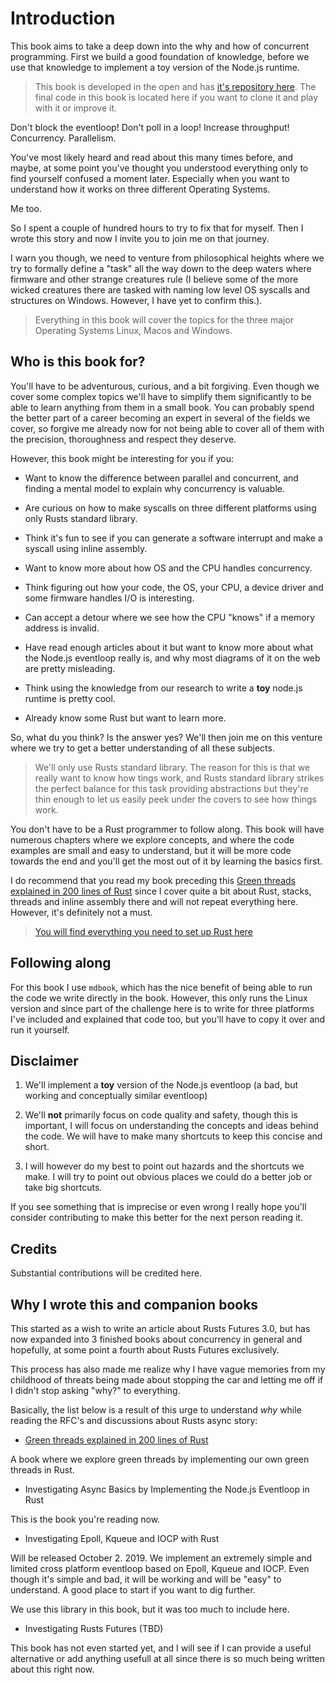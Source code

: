 # Introduction

This book aims to take a deep down into the why and how of concurrent programming. First we build
a good foundation of knowledge, before we use that knowledge to implement a toy version of the
Node.js runtime.

> This book is developed in the open and has [it's repository here](https://github.com/cfsamson/book-investigating-async-basics).
> The final code in this book is located here if you want to clone it and play with it or improve it.

Don't block the eventloop! Don't poll in a loop! Increase throughput! Concurrency.
Parallelism.

You've most likely heard and read about this many times before,
and maybe, at some point you've thought you understood everything
only to find yourself confused a moment later. Especially when you want to
understand how it works on three different Operating Systems.

Me too.

So I spent a couple of hundred hours to try to fix that for myself. Then I wrote
this story and now I invite you to join me on that journey.

I warn you though, we need to venture from philosophical heights where we try to
formally define a "task" all the way down to the deep waters where firmware and
other strange creatures rule (I believe some of the more wicked creatures there
are tasked with naming low level OS syscalls and structures on Windows. However, I
have yet to confirm this.).

> Everything in this book will cover the topics for the three major Operating Systems
> Linux, Macos and Windows.

## Who is this book for?

You'll have to be adventurous, curious, and a bit forgiving. Even though we
cover some complex topics we'll have to simplify them significantly to be able
to learn anything from them in a small book. You can probably spend the better
part of a career becoming an expert in several of the fields we cover, so forgive
me already now for not being able to cover all of them with the precision,
thoroughness and respect they deserve.

However, this book might be interesting for you if you:

- Want to know the difference between parallel and concurrent, and finding a mental model to explain why concurrency is valuable.

- Are curious on how to make syscalls on three different platforms using only Rusts standard library.

- Think it's fun to see if you can generate a software interrupt and make a syscall using inline assembly.

- Want to know more about how OS and the CPU handles concurrency.

- Think figuring out how your code, the OS, your CPU, a device driver and some firmware handles I/O is interesting.

- Can accept a detour where we see how the CPU "knows" if a memory address is invalid.

- Have read enough articles about it but want to know more about what the Node.js eventloop really is, and why most diagrams of it on the web are pretty misleading.

- Think using the knowledge from our research to write a **toy** node.js runtime is pretty cool.

- Already know some Rust but want to learn more.

So, what du you think? Is the answer yes? We'll then join me on this venture
where we try to get a better understanding of all these subjects.

> We'll only use Rusts standard library. The reason for this is that we really want to know how tings
> work, and Rusts standard library strikes the perfect balance for this task providing abstractions
> but they're thin enough to let us easily peek under the covers to see how things work.

You don't have to be a Rust programmer to follow along. This book will have numerous chapters where
we explore concepts, and where the code examples are small and easy to understand, but it will
be more code towards the end and you'll get the most out of it by learning the basics first.

I do recommend that you read my book preceding this [Green threads explained in 200 lines of Rust](https://app.gitbook.com/@cfsamson/s/green-threads-explained-in-200-lines-of-rust/)
since I cover quite a bit about Rust, stacks, threads and inline assembly there and
will not repeat everything here. However, it's definitely not a must.

> [You will find everything you need to set up Rust here](https://www.rust-lang.org/tools/install)

## Following along

For this book I use `mdbook`, which has the nice benefit of being able to run
the code we write directly in the book. However, this only runs the Linux version
and since part of the challenge here is to write for three platforms I've included
and explained that code too, but you'll have to copy it over and run it yourself.

## Disclaimer

1. We'll implement a **toy** version of the Node.js eventloop (a bad, but working and conceptually similar eventloop)

2. We'll **not** primarily focus on code quality and safety, though this is important,
I will focus on understanding the concepts and ideas behind the code. We will have to make
many shortcuts to keep this concise and short.

3. I will however do my best to point out hazards and the shortcuts we make.
I will try to point out obvious places we could do a better job or take big
shortcuts.

If you see something that is imprecise or even wrong I really hope you'll consider
contributing to make this better for the next person reading it. 


## Credits

Substantial contributions will be credited here.

## Why I wrote this and companion books

This started as a wish to write an article about Rusts Futures 3.0, but has now
expanded into 3 finished books about concurrency in general and hopefully, at
some point a fourth about Rusts Futures exclusively.

This process has also made me realize why I have vague memories from my childhood
of threats being made about stopping the car and letting me off if I didn't stop
asking "why?" to everything.

Basically, the list below is a result of this urge to understand _why_ while
reading the RFC's and discussions about Rusts async story: 

- [Green threads explained in 200 lines of Rust](https://app.gitbook.com/@cfsamson/s/green-threads-explained-in-200-lines-of-rust/)

A book where we explore green threads by implementing our own green threads in Rust.

- Investigating Async Basics by Implementing the Node.js Eventloop in Rust

This is the book you're reading now.

- Investigating Epoll, Kqueue and IOCP with Rust
 
Will be released October 2. 2019. We implement an extremely simple and limited
cross platform eventloop based on Epoll, Kqueue and IOCP. Even though it's simple
and bad, it will be working and will be "easy" to understand. A good place
to start if you want to dig further.

We use this library in this book, but it was too much to include here.

- Investigating Rusts Futures (TBD)

This book has not even started yet, and I will see if I can provide a useful
alternative or add anything usefull at all since there is so much being written
about this right now.
